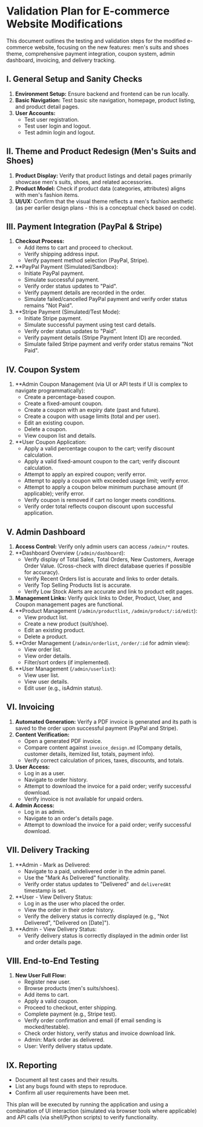 # Validation Plan for E-commerce Website Modifications

This document outlines the testing and validation steps for the modified e-commerce website, focusing on the new features: men's suits and shoes theme, comprehensive payment integration, coupon system, admin dashboard, invoicing, and delivery tracking.

## I. General Setup and Sanity Checks

1.  **Environment Setup:** Ensure backend and frontend can be run locally.
2.  **Basic Navigation:** Test basic site navigation, homepage, product listing, and product detail pages.
3.  **User Accounts:**
    *   Test user registration.
    *   Test user login and logout.
    *   Test admin login and logout.

## II. Theme and Product Redesign (Men's Suits and Shoes)

1.  **Product Display:** Verify that product listings and detail pages primarily showcase men's suits, shoes, and related accessories.
2.  **Product Model:** Check if product data (categories, attributes) aligns with men's fashion items.
3.  **UI/UX:** Confirm that the visual theme reflects a men's fashion aesthetic (as per earlier design plans - this is a conceptual check based on code).

## III. Payment Integration (PayPal & Stripe)

1.  **Checkout Process:**
    *   Add items to cart and proceed to checkout.
    *   Verify shipping address input.
    *   Verify payment method selection (PayPal, Stripe).
2.  **PayPal Payment (Simulated/Sandbox):
    *   Initiate PayPal payment.
    *   Simulate successful payment.
    *   Verify order status updates to "Paid".
    *   Verify payment details are recorded in the order.
    *   Simulate failed/cancelled PayPal payment and verify order status remains "Not Paid".
3.  **Stripe Payment (Simulated/Test Mode):
    *   Initiate Stripe payment.
    *   Simulate successful payment using test card details.
    *   Verify order status updates to "Paid".
    *   Verify payment details (Stripe Payment Intent ID) are recorded.
    *   Simulate failed Stripe payment and verify order status remains "Not Paid".

## IV. Coupon System

1.  **Admin Coupon Management (via UI or API tests if UI is complex to navigate programmatically):
    *   Create a percentage-based coupon.
    *   Create a fixed-amount coupon.
    *   Create a coupon with an expiry date (past and future).
    *   Create a coupon with usage limits (total and per user).
    *   Edit an existing coupon.
    *   Delete a coupon.
    *   View coupon list and details.
2.  **User Coupon Application:
    *   Apply a valid percentage coupon to the cart; verify discount calculation.
    *   Apply a valid fixed-amount coupon to the cart; verify discount calculation.
    *   Attempt to apply an expired coupon; verify error.
    *   Attempt to apply a coupon with exceeded usage limit; verify error.
    *   Attempt to apply a coupon below minimum purchase amount (if applicable); verify error.
    *   Verify coupon is removed if cart no longer meets conditions.
    *   Verify order total reflects coupon discount upon successful application.

## V. Admin Dashboard

1.  **Access Control:** Verify only admin users can access `/admin/*` routes.
2.  **Dashboard Overview (`/admin/dashboard`):
    *   Verify display of Total Sales, Total Orders, New Customers, Average Order Value. (Cross-check with direct database queries if possible for accuracy).
    *   Verify Recent Orders list is accurate and links to order details.
    *   Verify Top Selling Products list is accurate.
    *   Verify Low Stock Alerts are accurate and link to product edit pages.
3.  **Management Links:** Verify quick links to Order, Product, User, and Coupon management pages are functional.
4.  **Product Management (`/admin/productlist`, `/admin/product/:id/edit`):
    *   View product list.
    *   Create a new product (suit/shoe).
    *   Edit an existing product.
    *   Delete a product.
5.  **Order Management (`/admin/orderlist`, `/order/:id` for admin view):
    *   View order list.
    *   View order details.
    *   Filter/sort orders (if implemented).
6.  **User Management (`/admin/userlist`):
    *   View user list.
    *   View user details.
    *   Edit user (e.g., isAdmin status).

## VI. Invoicing

1.  **Automated Generation:** Verify a PDF invoice is generated and its path is saved to the order upon successful payment (PayPal and Stripe).
2.  **Content Verification:**
    *   Open a generated PDF invoice.
    *   Compare content against `invoice_design.md` (Company details, customer details, itemized list, totals, payment info).
    *   Verify correct calculation of prices, taxes, discounts, and totals.
3.  **User Access:**
    *   Log in as a user.
    *   Navigate to order history.
    *   Attempt to download the invoice for a paid order; verify successful download.
    *   Verify invoice is not available for unpaid orders.
4.  **Admin Access:**
    *   Log in as admin.
    *   Navigate to an order's details page.
    *   Attempt to download the invoice for a paid order; verify successful download.

## VII. Delivery Tracking

1.  **Admin - Mark as Delivered:
    *   Navigate to a paid, undelivered order in the admin panel.
    *   Use the "Mark As Delivered" functionality.
    *   Verify order status updates to "Delivered" and `deliveredAt` timestamp is set.
2.  **User - View Delivery Status:
    *   Log in as the user who placed the order.
    *   View the order in their order history.
    *   Verify the delivery status is correctly displayed (e.g., "Not Delivered", "Delivered on [Date]").
3.  **Admin - View Delivery Status:
    *   Verify delivery status is correctly displayed in the admin order list and order details page.

## VIII. End-to-End Testing

1.  **New User Full Flow:**
    *   Register new user.
    *   Browse products (men's suits/shoes).
    *   Add items to cart.
    *   Apply a valid coupon.
    *   Proceed to checkout, enter shipping.
    *   Complete payment (e.g., Stripe test).
    *   Verify order confirmation and email (if email sending is mocked/testable).
    *   Check order history, verify status and invoice download link.
    *   Admin: Mark order as delivered.
    *   User: Verify delivery status update.

## IX. Reporting

- Document all test cases and their results.
- List any bugs found with steps to reproduce.
- Confirm all user requirements have been met.

This plan will be executed by running the application and using a combination of UI interaction (simulated via browser tools where applicable) and API calls (via shell/Python scripts) to verify functionality.
